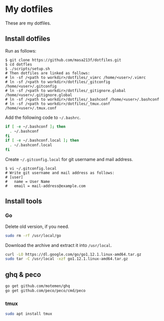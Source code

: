 # My dotfiles

These are my dotfiles.

## Install dotfiles

Run as follows:

```console
$ git clone https://github.com/masa213f/dotfiles.git
$ cd dotfles
$ ./scripts/setup.sh
# Then dotfiles are linked as follows:
# ln -sf /<path to workdir>/dotfiles/_vimrc /home/<user>/.vimrc
# ln -sf /<path to workdir>/dotfiles/_gitconfig /home/<user>/.gitconfig
# ln -sf /<path to workdir>/dotfiles/_gitignore.global /home/<user>/.gitignore.global
# ln -sf /<path to workdir>/dotfiles/_bashconf /home/<user>/.bashconf
# ln -sf /<path to workdir>/dotfiles/_tmux.conf /home/<user>/.tmux.conf
```

Add the following code to `~/.bashrc`.

```bash
if [ -e ~/.bashconf ]; then
  . ~/.bashconf
fi
if [ -e ~/.bashconf.local ]; then
  . ~/.bashconf.local
fi
```

Create `~/.gitconfig.local` for git username and mail address.

```console
$ vi ~/.gitconfig.local
# Write git username and mail address as follows:
# [user]
#   name = User Name
#   email = mail-address@example.com
```

## Install tools

### Go

Delete old version, if you need.

```bash
sudo rm -rf /usr/local/go
```

Download the archive and extract it into `/usr/local`.

```bash
curl -LO https://dl.google.com/go/go1.12.1.linux-amd64.tar.gz
sudo tar -C /usr/local -xzf go1.12.1.linux-amd64.tar.gz
```

## ghq & peco

```bash
go get github.com/motemen/ghq
go get github.com/peco/peco/cmd/peco
```

### tmux

```bash
sudo apt install tmux
```
